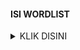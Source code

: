 #### ISI WORDLIST
<details>
    <summary>KLIK DISINI</summary>

    ```js
    1 januari 2000

    sampai 
 
    33 DESEMBER 2022
    ```

</details>
